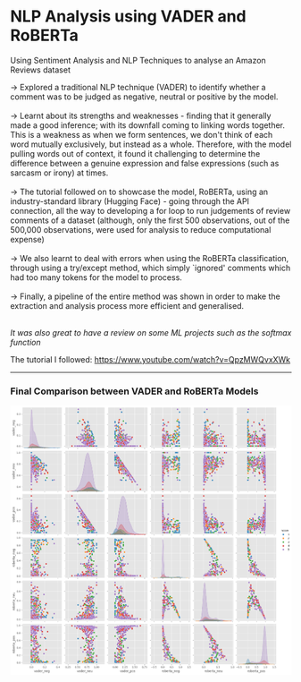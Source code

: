 # NLP Analysis using VADER and RoBERTa
Using Sentiment Analysis and NLP Techniques to analyse an Amazon Reviews dataset <br>

→ Explored a traditional NLP technique (VADER) to identify whether a comment was to be judged as negative, neutral or positive by the model. <br><br> 
→ Learnt about its strengths and weaknesses - finding that it generally made a good inference; with its downfall coming to linking words together. This is a weakness as when we form sentences, we don't think of each word mutually exclusively, but instead as a whole. Therefore, with the model pulling words out of context, it found it challenging to determine the difference between a genuine expression and false expressions (such as sarcasm or irony) at times. <br><br> 
→ The tutorial followed on to showcase the model, RoBERTa, using an industry-standard library (Hugging Face) - going through the API connection, all the way to developing a for loop to run judgements of review comments of a dataset (although, only the first 500 observations, out of the 500,000 observations, were used for analysis to reduce computational expense) <br><br> 
→ We also learnt to deal with errors when using the RoBERTa classification, through using a try/except method, which simply `ignored' comments which had too many tokens for the model to process. <br><br> 
→ Finally, a pipeline of the entire method was shown in order to make the extraction and analysis process more efficient and generalised. <br><br> 

*It was also great to have a review on some ML projects such as the softmax function* <br>

The tutorial I followed: https://www.youtube.com/watch?v=QpzMWQvxXWk

---

### Final Comparison between VADER and RoBERTa Models
![image](https://github.com/hivan04/amzn-nlp-analysis/blob/main/vaderxroberta_results.png)
